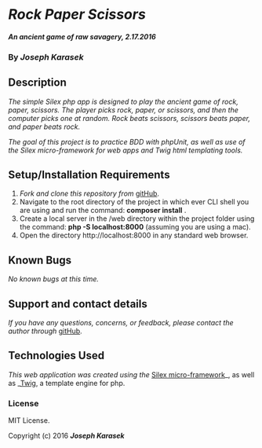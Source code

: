 # _Rock Paper Scissors_

#### _An ancient game of raw savagery, 2.17.2016_

### By _**Joseph Karasek**_

## Description

_The simple Silex php app is designed to play the ancient game of rock, paper, scissors. The player picks rock, paper, or scissors, and then the computer picks one at random. Rock beats scissors, scissors beats paper, and paper beats rock._

_The goal of this project is to practice BDD with phpUnit, as well as use of the Silex micro-framework for web apps and Twig html templating tools._

## Setup/Installation Requirements

1. _Fork and clone this repository from_ [gitHub](https://github.com/joekarasek/epicodus-php-rock_paper_scissors.git).
2. Navigate to the root directory of the project in which ever CLI shell you are using and run the command: __composer install__ .
3. Create a local server in the /web directory within the project folder using the command: __php -S localhost:8000__ (assuming you are using a mac).
4. Open the directory http://localhost:8000 in any standard web browser.

## Known Bugs

_No known bugs at this time._

## Support and contact details

_If you have any questions, concerns, or feedback, please contact the author through_ [gitHub](https://github.com/joekarasek/epicodus-php-rock_paper_scissors.git).

## Technologies Used

_This web application was created using the_  [Silex micro-framework](http://silex.sensiolabs.org/)_, as well as _[Twig](http://twig.sensiolabs.org/), a template engine for php.

### License

MIT License.

Copyright (c) 2016 **_Joseph Karasek_**

